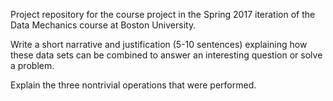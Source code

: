 Project repository for the course project in the Spring 2017 iteration of the Data Mechanics course at Boston University.

Write a short narrative and justification (5-10 sentences) explaining how these data sets can be combined to answer an interesting question or solve a problem.

Explain the three nontrivial operations that were performed.
